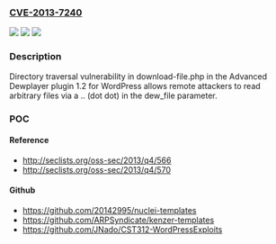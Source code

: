 ### [CVE-2013-7240](https://cve.mitre.org/cgi-bin/cvename.cgi?name=CVE-2013-7240)
![](https://img.shields.io/static/v1?label=Product&message=n%2Fa&color=blue)
![](https://img.shields.io/static/v1?label=Version&message=n%2Fa&color=blue)
![](https://img.shields.io/static/v1?label=Vulnerability&message=n%2Fa&color=brighgreen)

### Description

Directory traversal vulnerability in download-file.php in the Advanced Dewplayer plugin 1.2 for WordPress allows remote attackers to read arbitrary files via a .. (dot dot) in the dew_file parameter.

### POC

#### Reference
- http://seclists.org/oss-sec/2013/q4/566
- http://seclists.org/oss-sec/2013/q4/570

#### Github
- https://github.com/20142995/nuclei-templates
- https://github.com/ARPSyndicate/kenzer-templates
- https://github.com/JNado/CST312-WordPressExploits

